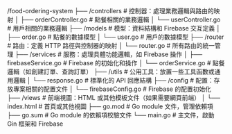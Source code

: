 /food-ordering-system
├── /controllers              # 控制器：處理業務邏輯與路由的映射
│   ├── orderController.go     # 點餐相關的業務邏輯
│   └── userController.go      # 用戶相關的業務邏輯
├── /models                   # 模型：資料結構和 Firebase 交互定義
│   ├── order.go              # 點餐的數據模型
│   └── user.go               # 用戶的數據模型
├── /router                   # 路由：定義 HTTP 路徑與控制器的映射
│   └── router.go             # 所有路由的統一管理
├── /services                 # 服務：處理具體功能邏輯，如 Firebase 操作
│   ├── firebaseService.go     # Firebase 的初始化和操作
│   └── orderService.go        # 點餐邏輯（如創建訂單、查詢訂單）
├── /utils                    # 公用工具：放置一些工具函數或通用邏輯
│   └── response.go           # 標準化的 API 回應結構
├── /config                   # 配置：存放專案相關的配置文件
│   └── firebaseConfig.go     # Firebase 的配置初始化
├── /views                    # 前端視圖：HTML 或其他模板文件（如果需要網頁前端）
│   └── index.html            # 首頁或其他視圖
├── go.mod                    # Go module 文件，管理依賴項
├── go.sum                    # Go module 的依賴項校驗文件
└── main.go                   # 主文件，啟動 Gin 框架和 Firebase